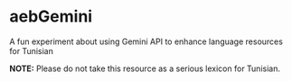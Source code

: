 # aebGemini
A fun experiment about using Gemini API to enhance language resources for Tunisian

**NOTE:** Please do not take this resource as a serious lexicon for Tunisian.
